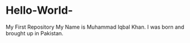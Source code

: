 # Hello-World-
My First Repository
My Name is Muhammad Iqbal Khan. I was born and brought up in Pakistan. 
